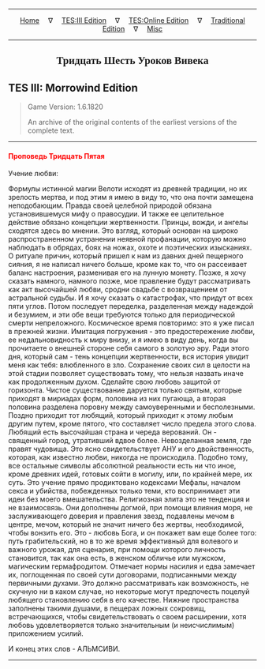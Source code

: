
---

<!-- Jekyll Page Links -->

<center>
<a href="../../../../index.html">Home</a>
&emsp;&nabla;&emsp;
<a href="../../../index-tes3.html">TES:III Edition</a>
&emsp;&nabla;&emsp;
<a href="../../../index-teso.html">TES:Online Edition</a>
&emsp;&nabla;&emsp;
<a href="../../../index-traditional.html">Traditional Edition</a>
&emsp;&nabla;&emsp;
<a href="../../../index-misc.html">Misc</a>
</center>

<!-- Markdown Body Below: -->

---

<center>
<h2><span style="font-family:Georgia">Тридцать Шесть Уроков Вивека</span></h2>
</center>

## TES III: Morrowind Edition

> Game Version: 1.6.1820
>
> An archive of the original contents of the earliest versions of the complete text.

---

#### <span style="color:red">Проповедь Тридцать Пятая</span>

Учение любви:

Формулы истинной магии Велоти исходят из древней традиции, но их зрелость мертва, и под этим я имею в виду то, что она почти замещена неподобающим. Правда своей целебной природой обязана установившемуся мифу о правосудии. И также ее целительное действие обязано концепции жертвенности. Принцы, вожди, и ангелы сходятся здесь во мнении. Это взгляд, который основан на широко распространенном устранении неявной профанации, которую можно наблюдать в обрядах, боях на ножах, охоте и поэтических изысканиях. О ритуале причин, который пришел к нам из давних дней пещерного сияния, я не написал ничего больше, кроме как то, что он рассеивает баланс настроения, разменивая его на лунную монету. Позже, я хочу сказать намного, намного позже, мое правление будут рассматривать как акт высочайшей любви, сродни свадьбе с возвращением от астральной судьбы. И я хочу сказать о катастрофах, что придут от всех пяти углов. Потом последует переделка, разделенная между надеждой и безумием, и эти обе вещи требуются только для периодической смерти непреложного. Космическое время повторимо: это я уже писал в прежней жизни. Имитация погружения - это предостережение любви, ее недальновидность к миру внизу, и я имею в виду день, когда вы прочитаете о внешней стороне себя самого в золотую эру. Ради этого дня, который сам - тень концепции жертвенности, вся история увидит меня как тебя: влюбленного в зло. Сохранение своих сил в целости на этой стадии позволяет существовать тому, что нельзя назвать иначе как продолженным духом. Сделайте свою любовь защитой от горизонта. Чистое существование даруется только святым, которые приходят в мириадах форм, половина из них пугающа, а вторая половина разделена поровну между самоуверенными и бесполезными. Поздно приходит тот любящий, который приходит к этому любым другим путем, кроме пятого, что составляет число предела этого слова. Любящий есть высочайшая страна и череда верований. Он - священный город, утративший вдвое более. Невозделанная земля, где правят чудовища. Это ясно свидетельствует АНУ и его двойственность, которая, как известно любви, никогда не происходила. Подобно тому, все остальные символы абсолютной реальности есть ни что иное, кроме древних идей, готовых сойти в могилу, или, по крайней мере, их суть. Это учение прямо продиктовано кодексами Мефалы, началом секса и убийства, побежденных только теми, кто воспринимает эти идеи без моего вмешательства. Религиозная элита это не тенденция и не взаимосвязь. Они дополнены догмой, при помощи влияния моря, не заслуживающего доверия и правления звезд, подавлены мечом в центре, мечом, который не значит ничего без жертвы, необходимой, чтобы вонзить его. Это - любовь Бога, и он покажет вам еще более того: путь грабительский, но в то же время эффективный для волевого и важного урожая, для сценария, при помощи которого личность становится, так как она есть, в женском обличье или мужском, магическим гермафродитом. Отмечает нормы насилия и едва замечает их, поглощенная по своей сути договорами, подписанными между первичными духами. Это должно рассматривать как возможность, не скучную ни в каком случае, но некоторые могут предпочесть поцелуй любящего становлению себя в его качестве. Нижние пространства заполнены такими душами, в пещерах ложных сокровищ, встречающихся, чтобы свидетельствовать о своем расширении, хотя любовь удовлетворяется только значительным (и неисчислимым) приложением усилий.

И конец этих слов - АЛЬМСИВИ.

---
